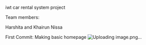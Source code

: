 iwt car rental system project

Team members:

Harshita and Khairun Nissa

First Commit: Making basic homepage
![Uploading image.png…]()



